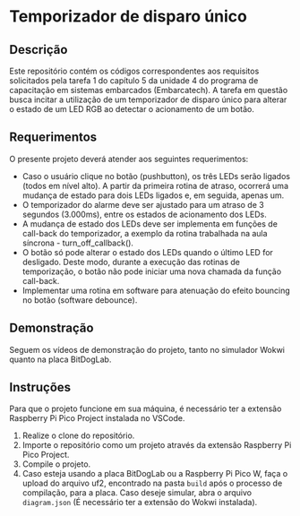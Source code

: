 # Temporizador de disparo único

## Descrição

Este repositório contém os códigos correspondentes aos requisitos solicitados pela tarefa 1 do capítulo 5 da unidade 4 do programa de capacitação em sistemas embarcados (Embarcatech). A tarefa em questão busca incitar a utilização de um temporizador de disparo único para alterar o estado de um LED RGB ao detectar o acionamento de um botão.

## Requerimentos

O presente projeto deverá atender aos seguintes requerimentos:

* Caso o usuário clique no botão (pushbutton), os três LEDs serão ligados (todos em nível alto). A partir da primeira rotina de atraso, ocorrerá uma mudança de estado para dois LEDs ligados e, em seguida, apenas um.
* O temporizador do alarme deve ser ajustado para um atraso de 3 segundos (3.000ms), entre os estados de acionamento dos LEDs.
* A mudança de estado dos LEDs deve ser implementa em funções de call-back do temporizador, a exemplo da rotina trabalhada na aula síncrona - turn_off_callback().
* O botão só pode alterar o estado dos LEDs quando o último LED for desligado. Deste modo, durante a execução das rotinas de temporização, o botão não pode iniciar uma nova chamada da função call-back.
* Implementar uma rotina em software para atenuação do efeito bouncing no botão (software debounce).  

## Demonstração

Seguem os vídeos de demonstração do projeto, tanto no simulador Wokwi quanto na placa BitDogLab.

## Instruções

Para que o projeto funcione em sua máquina, é necessário ter a extensão Raspberry Pi Pico Project instalada no VSCode.

1. Realize o clone do repositório.
2. Importe o repositório como um projeto através da extensão Raspberry Pi Pico Project.
3. Compile o projeto.
4. Caso esteja usando a placa BitDogLab ou a Raspberry Pi Pico W, faça o upload do arquivo uf2, encontrado na pasta `build` após o processo de compilação, para a placa. Caso deseje simular, abra o arquivo `diagram.json` (É necessário ter a extensão do Wokwi instalada).